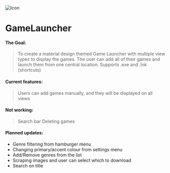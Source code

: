 ![Icon](https://i.imgur.com/dOirjeE.png)
# GameLauncher

#### The Goal: 
> To create a material design themed Game Launcher with multiple view types to display the games. The user can add all of their games and launch them from one central location. Supports .exe and .lnk (shortcuts)

#### Current features: 
> Users can add games manually, and they will be displayed on all views

#### Not working: 
> Search bar
  Deleting games

#### Planned updates:
- Genre filtering from hamburger menu
- Changing primary/accent colour from settings menu
- Add/Remove genres from the list
- Scraping images and user can select which to download
- Search on title
